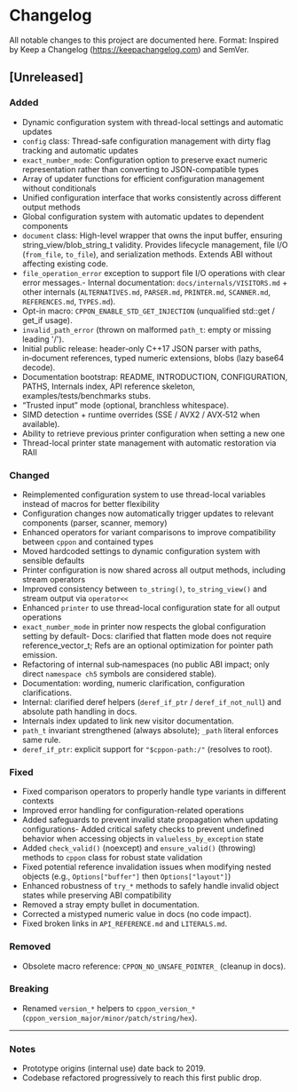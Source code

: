 # Changelog

All notable changes to this project are documented here.
Format: Inspired by Keep a Changelog (https://keepachangelog.com) and SemVer.

## [Unreleased]

### Added
- Dynamic configuration system with thread-local settings and automatic updates
- `config` class: Thread-safe configuration management with dirty flag tracking and automatic updates
- `exact_number_mode`: Configuration option to preserve exact numeric representation rather than converting to JSON-compatible types
- Array of updater functions for efficient configuration management without conditionals
- Unified configuration interface that works consistently across different output methods
- Global configuration system with automatic updates to dependent components
- `document` class: High-level wrapper that owns the input buffer, ensuring string_view/blob_string_t validity. Provides lifecycle management, file I/O (`from_file`, `to_file`), and serialization methods. Extends ABI without affecting existing code.
- `file_operation_error` exception to support file I/O operations with clear error messages.- Internal documentation: `docs/internals/VISITORS.md` + other internals (`ALTERNATIVES.md`, `PARSER.md`, `PRINTER.md`, `SCANNER.md`, `REFERENCES.md`, `TYPES.md`).
- Opt-in macro: `CPPON_ENABLE_STD_GET_INJECTION` (unqualified std::get / get_if usage).
- `invalid_path_error` (thrown on malformed `path_t`: empty or missing leading '/').
- Initial public release: header-only C++17 JSON parser with paths, in‑document references, typed numeric extensions, blobs (lazy base64 decode).
- Documentation bootstrap: README, INTRODUCTION, CONFIGURATION, PATHS, Internals index, API reference skeleton, examples/tests/benchmarks stubs.
- “Trusted input” mode (optional, branchless whitespace).
- SIMD detection + runtime overrides (SSE / AVX2 / AVX‑512 when available).
- Ability to retrieve previous printer configuration when setting a new one
- Thread-local printer state management with automatic restoration via RAII

### Changed
- Reimplemented configuration system to use thread-local variables instead of macros for better flexibility
- Configuration changes now automatically trigger updates to relevant components (parser, scanner, memory)
- Enhanced operators for variant comparisons to improve compatibility between `cppon` and contained types
- Moved hardcoded settings to dynamic configuration system with sensible defaults
- Printer configuration is now shared across all output methods, including stream operators
- Improved consistency between `to_string()`, `to_string_view()` and stream output via `operator<<`
- Enhanced `printer` to use thread-local configuration state for all output operations
- `exact_number_mode` in printer now respects the global configuration setting by default- Docs: clarified that flatten mode does not require reference_vector_t; Refs are an optional optimization for pointer path emission.
- Refactoring of internal sub‑namespaces (no public ABI impact; only direct `namespace ch5` symbols are considered stable).
- Documentation: wording, numeric clarification, configuration clarifications.
- Internal: clarified deref helpers (`deref_if_ptr` / `deref_if_not_null`) and absolute path handling in docs.
- Internals index updated to link new visitor documentation.
- `path_t` invariant strengthened (always absolute); `_path` literal enforces same rule.
- `deref_if_ptr`: explicit support for `"$cppon-path:/"` (resolves to root).

### Fixed
- Fixed comparison operators to properly handle type variants in different contexts
- Improved error handling for configuration-related operations
- Added safeguards to prevent invalid state propagation when updating configurations- Added critical safety checks to prevent undefined behavior when accessing objects in `valueless_by_exception` state
- Added `check_valid()` (noexcept) and `ensure_valid()` (throwing) methods to `cppon` class for robust state validation
- Fixed potential reference invalidation issues when modifying nested objects (e.g., `Options["buffer"]` then `Options["layout"]`)
- Enhanced robustness of `try_*` methods to safely handle invalid object states while preserving ABI compatibility
- Removed a stray empty bullet in documentation.
- Corrected a mistyped numeric value in docs (no code impact).
- Fixed broken links in `API_REFERENCE.md` and `LITERALS.md`.

### Removed
- Obsolete macro reference: `CPPON_NO_UNSAFE_POINTER_` (cleanup in docs).

### Breaking
- Renamed `version_*` helpers to `cppon_version_*` (`cppon_version_major/minor/patch/string/hex`).

---

### Notes

- Prototype origins (internal use) date back to 2019.
- Codebase refactored progressively to reach this first public drop.
